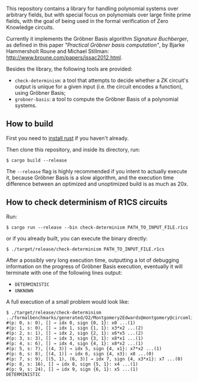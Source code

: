 This repository contains a library for handling polynomial systems over
arbitrary fields, but with special focus on polynomials over large finite prime
fields, with the goal of being used in the formal verification of Zero Knowledge
circuits.

Currently it implements the Gröbner Basis algorithm *Signature Buchberger*, as
defined in this paper *"Practical Gröbner basis computation"*, by Bjarke
Hammersholt Roune and Michael Stillman:
http://www.broune.com/papers/issac2012.html.

Besides the library, the following tools are provided:
* `check-determinism`: a tool that attempts to decide whether a ZK circuit's
  output is unique for a given input (i.e. the circuit encodes a function),
  using Gröbner Basis;
* `grobner-basis`: a tool to compute the Gröbner Basis of a polynomial systems.

## How to build

First you need to [install rust](https://www.rust-lang.org/tools/install) if you
haven't already.

Then clone this repository, and inside its directory, run:

```
$ cargo build --release
```

The `--release` flag is highly recommended if you intent to actually execute it,
because Gröbner Basis is a slow algorithm, and the execution time difference
between an optimized and unoptimized build is as much as 20x.

## How to check determinism of R1CS circuits

Run:
```
$ cargo run --release --bin check-determinism PATH_TO_INPUT_FILE.r1cs
```
or if you already built, you can execute the binary directly:
```
$ ./target/release/check-determinism PATH_TO_INPUT_FILE.r1cs
```

After a possibly very long execution time, outputting a lot of debugging
information on the progress of Gröbner Basis execution, eventually it will
terminate with one of the following lines output:
* `DETERMINISTIC`
* `UNKNOWN`

A full execution of a small problem would look like:
```
$ ./target/release/check-determinism ../formalbenchmarks/generated/O2/Montgomery2Edwards@montgomery@circomlib.r1cs 
#(p: 0, s: 0), [] → idx 0, sign {0, 1}: x0 ...(1)
#(p: 1, s: 0), [] → idx 1, sign {1, 1}: x3*x2 ...(2)
#(p: 2, s: 1), [] → idx 2, sign {2, 1}: x6*x5 ...(2)
#(p: 3, s: 3), [] → idx 3, sign {3, 1}: x8*x1 ...(1)
#(p: 4, s: 6), [] → idx 4, sign {4, 1}: x8*x2 ...(1)
#(p: 5, s: 7), [(4, 3)] → idx 5, sign {4, x1}: x7*x2 ...(1)
#(p: 6, s: 8), [(4, 1)] → idx 6, sign {4, x3}: x8 ...(0)
#(p: 7, s: 9), [(5, 1), (6, 3)] → idx 7, sign {4, x3*x1}: x7 ...(0)
#(p: 8, s: 16), [] → idx 8, sign {5, 1}: x4 ...(1)
#(p: 9, s: 24), [] → idx 9, sign {6, 1}: x5 ...(1)
DETERMINISTIC
```
